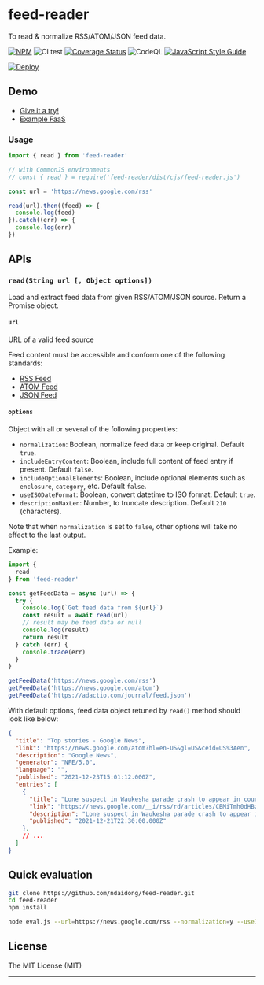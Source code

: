 # feed-reader

To read & normalize RSS/ATOM/JSON feed data.

[![NPM](https://badge.fury.io/js/feed-reader.svg)](https://badge.fury.io/js/feed-reader)
![CI test](https://github.com/ndaidong/feed-reader/workflows/ci-test/badge.svg)
[![Coverage Status](https://img.shields.io/coveralls/github/ndaidong/feed-reader)](https://coveralls.io/github/ndaidong/feed-reader?branch=main)
![CodeQL](https://github.com/ndaidong/feed-reader/workflows/CodeQL/badge.svg)
[![JavaScript Style Guide](https://img.shields.io/badge/code_style-standard-brightgreen.svg)](https://standardjs.com)

[![Deploy](https://button.deta.dev/1/svg)](https://go.deta.dev/deploy?repo=https://github.com/ndaidong/feed-reader-deta)

## Demo

- [Give it a try!](https://demos.pwshub.com/feed-reader)
- [Example FaaS](https://readfeed.deta.dev/?url=https://news.google.com/rss)

### Usage

```js
import { read } from 'feed-reader'

// with CommonJS environments
// const { read } = require('feed-reader/dist/cjs/feed-reader.js')

const url = 'https://news.google.com/rss'

read(url).then((feed) => {
  console.log(feed)
}).catch((err) => {
  console.log(err)
})
```

## APIs


### `read(String url [, Object options])`

Load and extract feed data from given RSS/ATOM/JSON source. Return a Promise object.

#### `url`

URL of a valid feed source

Feed content must be accessible and conform one of the following standards:

  - [RSS Feed](https://www.rssboard.org/rss-specification)
  - [ATOM Feed](https://datatracker.ietf.org/doc/html/rfc5023)
  - [JSON Feed](https://www.jsonfeed.org/version/1.1/)

#### `options`

Object with all or several of the following properties:

  - `normalization`: Boolean, normalize feed data or keep original. Default `true`.
  - `includeEntryContent`: Boolean, include full content of feed entry if present. Default `false`.
  - `includeOptionalElements`: Boolean, include optional elements such as `enclosure`, `category`, etc. Default `false`.
  - `useISODateFormat`: Boolean, convert datetime to ISO format. Default `true`.
  - `descriptionMaxLen`: Number, to truncate description. Default `210` (characters).

Note that when `normalization` is set to `false`, other options will take no effect to the last output.


Example:

```js
import {
  read
} from 'feed-reader'

const getFeedData = async (url) => {
  try {
    console.log(`Get feed data from ${url}`)
    const result = await read(url)
    // result may be feed data or null
    console.log(result)
    return result
  } catch (err) {
    console.trace(err)
  }
}

getFeedData('https://news.google.com/rss')
getFeedData('https://news.google.com/atom')
getFeedData('https://adactio.com/journal/feed.json')
```

With default options, feed data object retuned by `read()` method should look like below:

```json
{
  "title": "Top stories - Google News",
  "link": "https://news.google.com/atom?hl=en-US&gl=US&ceid=US%3Aen",
  "description": "Google News",
  "generator": "NFE/5.0",
  "language": "",
  "published": "2021-12-23T15:01:12.000Z",
  "entries": [
    {
      "title": "Lone suspect in Waukesha parade crash to appear in court today, as Wisconsin reels from tragedy that left 5 dead and dozens more injured - CNN",
      "link": "https://news.google.com/__i/rss/rd/articles/CBMiTmh0dHBzOi8vd3d3LmNubi5jb20vMjAyMS8xMS8yMy91cy93YXVrZXNoYS1jYXItcGFyYWRlLWNyb3dkLXR1ZXNkYXkvaW5kZXguaHRtbNIBUmh0dHBzOi8vYW1wLmNubi5jb20vY25uLzIwMjEvMTEvMjMvdXMvd2F1a2VzaGEtY2FyLXBhcmFkZS1jcm93ZC10dWVzZGF5L2luZGV4Lmh0bWw?oc=5",
      "description": "Lone suspect in Waukesha parade crash to appear in court today, as Wisconsin reels from tragedy that left 5 dead and dozens more injured &nbsp;&nbsp; CNN Waukesha Christmas parade attack: 5 dead, 48 injured, Darrell Brooks named as...",
      "published": "2021-12-21T22:30:00.000Z"
    },
    // ...
  ]
}
```

## Quick evaluation

```bash
git clone https://github.com/ndaidong/feed-reader.git
cd feed-reader
npm install

node eval.js --url=https://news.google.com/rss --normalization=y --useISODateFormat=y --includeEntryContent=n
```


## License
The MIT License (MIT)

---

